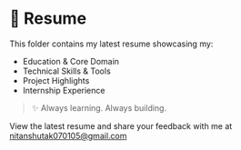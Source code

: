 # 📄 Resume

This folder contains my latest resume showcasing my:

- Education & Core Domain
- Technical Skills & Tools
- Project Highlights
- Internship Experience

> ✨ Always learning. Always building.

View the latest resume and share your feedback with me at nitanshutak070105@gmail.com
